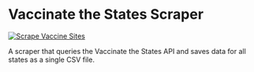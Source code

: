 # Vaccinate the States Scraper
[![Scrape Vaccine Sites](https://github.com/RUCILab/scrape-vaccinate-the-states/actions/workflows/scrape-vax-sites.yaml/badge.svg)](https://github.com/RUCILab/scrape-vaccinate-the-states/actions/workflows/scrape-vax-sites.yaml)

 A scraper that queries the Vaccinate the States API and saves data for all states as a single CSV file.
